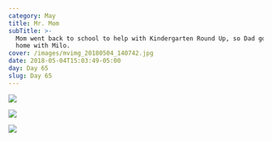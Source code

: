 ```yaml
---
category: May
title: Mr. Mom
subTitle: >-
  Mom went back to school to help with Kindergarten Round Up, so Dad got to stay
  home with Milo.  
cover: /images/mvimg_20180504_140742.jpg
date: 2018-05-04T15:03:49-05:00
day: Day 65
slug: Day 65
---
```

![](/images/mvimg_20180504_140742.jpg)

![](/images/mvimg_20180504_124546.jpg)

![](/images/mvimg_20180504_095456.jpg)
